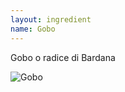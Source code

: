 ```yaml
---
layout: ingredient
name: Gobo
---
```


Gobo o radice di Bardana

![Gobo](/JapaneseCookbook/assets/images/ingredients/gobo-1.png)
